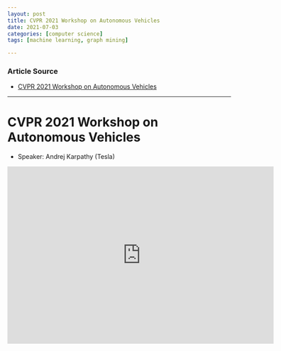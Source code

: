 ```yaml
---
layout: post
title: CVPR 2021 Workshop on Autonomous Vehicles
date: 2021-07-03
categories: [computer science]
tags: [machine learning, graph mining]

---
```


### Article Source

* [CVPR 2021 Workshop on Autonomous Vehicles](https://www.youtube.com/watch?v=NSDTZQdo6H8)


---

# CVPR 2021 Workshop on Autonomous Vehicles

* Speaker: Andrej Karpathy (Tesla)

<iframe width="600" height="400" src="https://www.youtube.com/embed/NSDTZQdo6H8" title="YouTube video player" frameborder="0" allow="accelerometer; autoplay; clipboard-write; encrypted-media; gyroscope; picture-in-picture" allowfullscreen></iframe>

